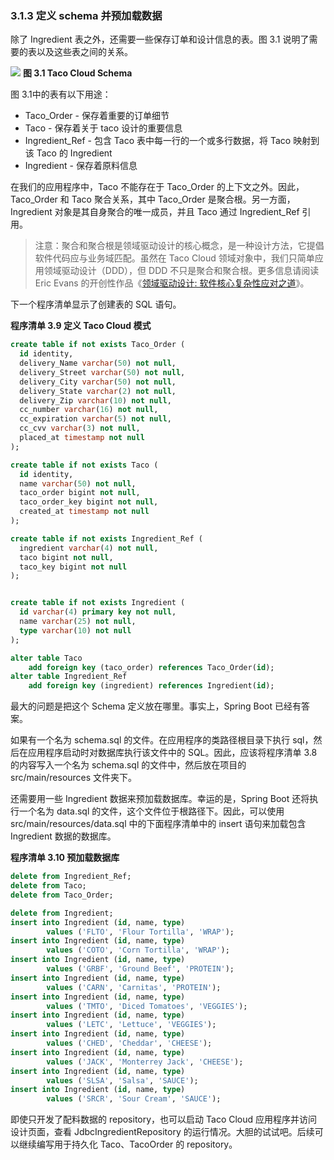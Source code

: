 ### 3.1.3 定义 schema 并预加载数据

除了 Ingredient 表之外，还需要一些保存订单和设计信息的表。图 3.1 说明了需要的表以及这些表之间的关系。

![](../../assets/3.1.png)
**图 3.1 Taco Cloud Schema**

图 3.1中的表有以下用途：

* Taco_Order - 保存着重要的订单细节
* Taco - 保存着关于 taco 设计的重要信息
* Ingredient_Ref - 包含 Taco 表中每一行的一个或多行数据，将 Taco 映射到该 Taco 的 Ingredient
* Ingredient - 保存着原料信息

在我们的应用程序中，Taco 不能存在于 Taco_Order 的上下文之外。因此，Taco_Order 和 Taco 聚合关系，其中 Taco_Order 是聚合根。另一方面，Ingredient 对象是其自身聚合的唯一成员，并且 Taco 通过 Ingredient_Ref 引用。


>注意：聚合和聚合根是领域驱动设计的核心概念，是一种设计方法，它提倡软件代码应与业务域匹配。虽然在 Taco Cloud 领域对象中，我们只简单应用领域驱动设计（DDD），但 DDD 不只是聚合和聚合根。更多信息请阅读 Eric Evans 的开创性作品《[领域驱动设计: 软件核心复杂性应对之道](https://www.dddcommunity.org/book/evans_2003/)》。

下一个程序清单显示了创建表的 SQL 语句。

**程序清单 3.9 定义 Taco Cloud 模式**
```sql
create table if not exists Taco_Order (
  id identity,
  delivery_Name varchar(50) not null,
  delivery_Street varchar(50) not null,
  delivery_City varchar(50) not null,
  delivery_State varchar(2) not null,
  delivery_Zip varchar(10) not null,
  cc_number varchar(16) not null,
  cc_expiration varchar(5) not null,
  cc_cvv varchar(3) not null,
  placed_at timestamp not null
);

create table if not exists Taco (
  id identity,
  name varchar(50) not null,
  taco_order bigint not null,
  taco_order_key bigint not null,
  created_at timestamp not null
);

create table if not exists Ingredient_Ref (
  ingredient varchar(4) not null,
  taco bigint not null,
  taco_key bigint not null
);


create table if not exists Ingredient (
  id varchar(4) primary key not null,
  name varchar(25) not null,
  type varchar(10) not null
);

alter table Taco
    add foreign key (taco_order) references Taco_Order(id);
alter table Ingredient_Ref
    add foreign key (ingredient) references Ingredient(id);
```

最大的问题是把这个 Schema 定义放在哪里。事实上，Spring Boot 已经有答案。

如果有一个名为 schema.sql 的文件。在应用程序的类路径根目录下执行 sql，然后在应用程序启动时对数据库执行该文件中的 SQL。因此，应该将程序清单 3.8 的内容写入一个名为 schema.sql 的文件中，然后放在项目的 src/main/resources 文件夹下。

还需要用一些 Ingredient 数据来预加载数据库。幸运的是，Spring Boot 还将执行一个名为 data.sql 的文件，这个文件位于根路径下。因此，可以使用 src/main/resources/data.sql 中的下面程序清单中的 insert 语句来加载包含 Ingredient 数据的数据库。

**程序清单 3.10 预加载数据库**
```sql
delete from Ingredient_Ref;
delete from Taco;
delete from Taco_Order;

delete from Ingredient;
insert into Ingredient (id, name, type)
        values ('FLTO', 'Flour Tortilla', 'WRAP');
insert into Ingredient (id, name, type)
        values ('COTO', 'Corn Tortilla', 'WRAP');
insert into Ingredient (id, name, type)
        values ('GRBF', 'Ground Beef', 'PROTEIN');
insert into Ingredient (id, name, type)
        values ('CARN', 'Carnitas', 'PROTEIN');
insert into Ingredient (id, name, type)
        values ('TMTO', 'Diced Tomatoes', 'VEGGIES');
insert into Ingredient (id, name, type)
        values ('LETC', 'Lettuce', 'VEGGIES');
insert into Ingredient (id, name, type)
        values ('CHED', 'Cheddar', 'CHEESE');
insert into Ingredient (id, name, type)
        values ('JACK', 'Monterrey Jack', 'CHEESE');
insert into Ingredient (id, name, type)
        values ('SLSA', 'Salsa', 'SAUCE');
insert into Ingredient (id, name, type)
        values ('SRCR', 'Sour Cream', 'SAUCE');
```

即使只开发了配料数据的 repository，也可以启动 Taco Cloud 应用程序并访问设计页面，查看 JdbcIngredientRepository 的运行情况。大胆的试试吧。后续可以继续编写用于持久化 Taco、TacoOrder 的 repository。

